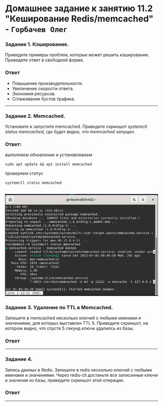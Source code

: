 # Домашнее задание к занятию 11.2 "Кеширование Redis/memcached" - `Горбачев Олег`

### Задание 1. Кэширование.
Приведите примеры проблем, которые может решить кэширование.
Приведите ответ в свободной форме.
### Ответ
- Повышение производительности.
- Увеличение скорости ответа.
- Экономия ресурсов.
- Сглаживание бустов трафика.
---

### Задание 2. Memcached.
Установите и запустите memcached.
*Приведите скриншот systemctl status memcached, где будет видно, что memcached запущен.*
### Ответ:
*выполняем обновление и устанавливаем*
```shell
sudo apt update && apt install memcached
```
*проверяем статус*
```shell
systemctl status memcached
```
![2-1](./11.2-2-001.jpg)
---

### Задание 3. Удаление по TTL в Memcached.
Запишите в memcached несколько ключей с любыми именами и значениями, для которых выставлен TTL 5.
Приведите скриншот, на котором видно, что спустя 5 секунд ключи удалилсь из базы.
### Ответ
---

### Задание 4.
Запись данных в Redis.
Запишите в redis несколько ключей с любыми именами и значениями.
Через redis-cli достаньте все записанные ключи и значения из базы, приведите скриншот этой операции.
### Ответ
---
